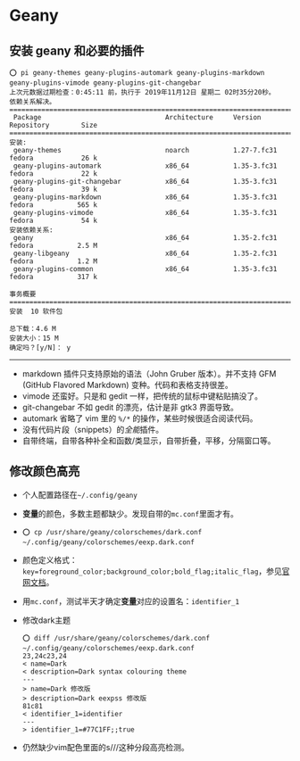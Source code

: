 # Geany

## 安装 geany 和必要的插件
```
⭕ pi geany-themes geany-plugins-automark geany-plugins-markdown geany-plugins-vimode geany-plugins-git-changebar
上次元数据过期检查：0:45:11 前，执行于 2019年11月12日 星期二 02时35分20秒。
依赖关系解决。
========================================================================================================
 Package                               Architecture     Version                  Repository        Size
========================================================================================================
安装:
 geany-themes                          noarch           1.27-7.fc31              fedora            26 k
 geany-plugins-automark                x86_64           1.35-3.fc31              fedora            22 k
 geany-plugins-git-changebar           x86_64           1.35-3.fc31              fedora            39 k
 geany-plugins-markdown                x86_64           1.35-3.fc31              fedora           565 k
 geany-plugins-vimode                  x86_64           1.35-3.fc31              fedora            54 k
安装依赖关系:
 geany                                 x86_64           1.35-2.fc31              fedora           2.5 M
 geany-libgeany                        x86_64           1.35-2.fc31              fedora           1.2 M
 geany-plugins-common                  x86_64           1.35-3.fc31              fedora           317 k

事务概要
========================================================================================================
安装  10 软件包

总下载：4.6 M
安装大小：15 M
确定吗？[y/N]： y
```

---

- markdown 插件只支持原始的语法（John Gruber 版本）。并不支持 GFM (GitHub Flavored Markdown) 变种。代码和表格支持很差。
- vimode 还蛮好。只是和 gedit 一样，把传统的鼠标中键粘贴搞没了。
- git-changebar 不如 gedit 的漂亮，估计是非 gtk3 界面导致。
- automark 省略了 vim 里的 `%/*` 的操作，某些时候很适合阅读代码。
- 没有代码片段（snippets）的*全能*插件。
- 自带终端，自带各种补全和函数/类显示，自带折叠，平移，分隔窗口等。

## 修改颜色高亮

- 个人配置路径在`~/.config/geany`
- **变量**的颜色，多数主题都缺少。发现自带的`mc.conf`里面才有。
- `⭕ cp /usr/share/geany/colorschemes/dark.conf ~/.config/geany/colorschemes/eexp.dark.conf`
- 颜色定义格式：`key=foreground_color;background_color;bold_flag;italic_flag`，参见[官网文档](https://www.geany.org/manual/#creating-a-custom-filetype-from-an-existing-filetype)。
- 用`mc.conf`，测试半天才确定**变量**对应的设置名：`identifier_1`
- 修改dark主题

	```
	⭕ diff /usr/share/geany/colorschemes/dark.conf ~/.config/geany/colorschemes/eexp.dark.conf 
	23,24c23,24
	< name=Dark
	< description=Dark syntax colouring theme
	---
	> name=Dark 修改版
	> description=Dark eexpss 修改版
	81c81
	< identifier_1=identifier
	---
	> identifier_1=#77C1FF;;true
	```
- 仍然缺少vim配色里面的s///这种分段高亮检测。




